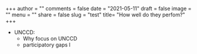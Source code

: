 +++
author = ""
comments = false
date = "2021-05-11"
draft = false
image = ""
menu = ""
share = false
slug = "test"
title= "How well do they perfom?"
+++


- UNCCD: 
	- Why focus on UNCCD
	- participatory gaps
	l 



